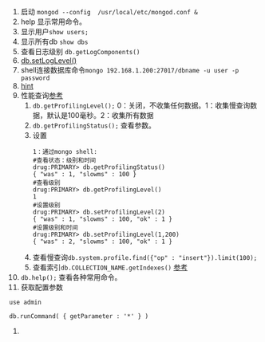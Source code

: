 1. 启动 `mongod --config  /usr/local/etc/mongod.conf &`   
1. help 显示常用命令。   
1. 显示用户`show users;`    
1. 显示所有db `show dbs`    
1. 查看日志级别 `db.getLogComponents() `    
1. [db.setLogLevel()](https://docs.mongodb.com/manual/reference/method/db.setLogLevel/)    
1. shell连接数据库命令`mongo 192.168.1.200:27017/dbname -u user -p password`     
1. [hint](https://docs.mongodb.com/manual/reference/operator/meta/hint/)     
1. 性能查询[参考](http://www.cnblogs.com/zhoujinyi/p/3566773.html)     
    1. `db.getProfilingLevel();`  0：关闭，不收集任何数据。1：收集慢查询数据，默认是100毫秒。2：收集所有数据      
    1. `db.getProfilingStatus();`  查看参数。     
    1. 设置     
        ```
        1：通过mongo shell:
        #查看状态：级别和时间
        drug:PRIMARY> db.getProfilingStatus()   
        { "was" : 1, "slowms" : 100 }
        #查看级别
        drug:PRIMARY> db.getProfilingLevel()    
        1
        #设置级别
        drug:PRIMARY> db.setProfilingLevel(2)
        { "was" : 1, "slowms" : 100, "ok" : 1 }
        #设置级别和时间
        drug:PRIMARY> db.setProfilingLevel(1,200)
        { "was" : 2, "slowms" : 100, "ok" : 1 }
        ```    
    1. 查看慢查询`db.system.profile.find({"op" : "insert"}).limit(100);`     
    1. 查看索引`db.COLLECTION_NAME.getIndexes()`  [参考](https://blog.csdn.net/stridebin/article/details/78853753)    
1. `db.help();` 查看各种常用命令。   
1. 获取配置参数
```
use admin

db.runCommand( { getParameter : '*' } )

```
1. 
    
